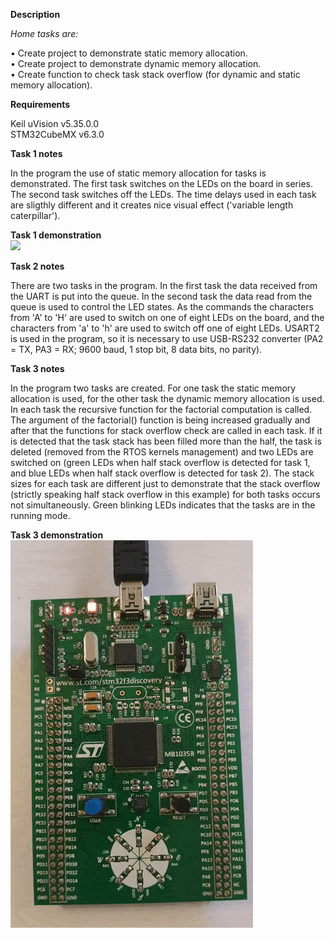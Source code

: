 **Description**

*Home tasks are:*

• Create project to demonstrate static memory allocation.<br>
• Create project to demonstrate dynamic memory allocation.<br>
• Create function to check task stack overflow (for dynamic and static memory allocation).<br>

**Requirements**

Keil uVision v5.35.0.0<br>
STM32CubeMX v6.3.0<br>

**Task 1 notes**

In the program the use of static memory allocation for tasks is demonstrated. The first task switches on the 
LEDs on the board in series. The second task switches off the LEDs. The time delays used
in each task are sligthly different and it creates nice visual effect ('variable length caterpillar').<br>


**Task 1 demonstration**
<br>
![](task1.gif)


**Task 2 notes**

There are two tasks in the program. In the first task the data received from the UART is put into the queue.
In the second task the data read from the queue is used to control the LED states. As the commands the
characters from 'A' to 'H' are used to switch on one of eight LEDs on the board, and the characters
from 'a' to 'h' are used to switch off one of eight LEDs. USART2 is used in the program, so
it is necessary to use USB-RS232 converter (PA2 = TX, PA3 = RX; 9600 baud, 1 stop bit, 8 data bits, no parity).<br>


**Task 3 notes**

In the program two tasks are created. For one task the static memory allocation is used, for the other task
the dynamic memory allocation is used. In each task the recursive function for the factorial computation
is called. The argument of the factorial() function is being increased gradually and after that the functions for 
stack overflow check are called in each task. If it is detected that the task stack has been filled more than the half,
the task is deleted (removed from the RTOS kernels management) and two LEDs are switched on (green LEDs when half stack
overflow is detected for task 1, and blue LEDs when half stack overflow is detected for task 2). The stack sizes
for each task are different just to demonstrate that the stack overflow (strictly speaking half stack overflow
in this example) for both tasks occurs not simultaneously. Green blinking LEDs indicates
that the tasks are in the running mode.<br>

**Task 3 demonstration**
<br>
![](task3.gif)
